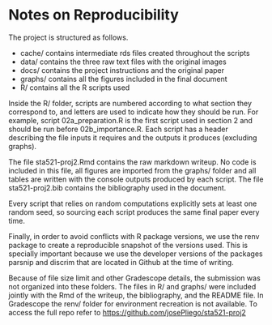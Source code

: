 # Notes on Reproducibility
The project is structured as follows.

+ cache/ contains intermediate rds files created throughout the scripts
+ data/ contains the three raw text files with the original images
+ docs/ contains the project instructions and the original paper
+ graphs/ contains all the figures included in the final document
+ R/ contains all the R scripts used

Inside the R/ folder, scripts are numbered according to what section they correspond to, and letters are used to indicate how they should be run. For example, script 02a_preparation.R is the first script used in section 2 and should be run before 02b_importance.R. Each script has a header describing the file inputs it requires and the outputs it produces (excluding graphs).

The file sta521-proj2.Rmd contains the raw markdown writeup. No code is included in this file, all figures are imported from the graphs/ folder and all tables are written with the console outputs produced by each script. The file sta521-proj2.bib contains the bibliography used in the document.

Every script that relies on random computations explicitly sets at least one random seed, so sourcing each script produces the same final paper every time.

Finally, in order to avoid conflicts with R package versions, we use the renv package to create a reproducible snapshot of the versions used. This is specially important because we use the developer versions of the packages parsnip and discrim that are located in Github at the time of writing.

Because of file size limit and other Gradescope details, the submission was not organized into these folders. The files in R/ and graphs/ were included jointly with the Rmd of the writeup, the bibliography, and the README file. In Gradescope the renv/ folder for environment recreation is not available. To access the full repo refer to https://github.com/josePliego/sta521-proj2

